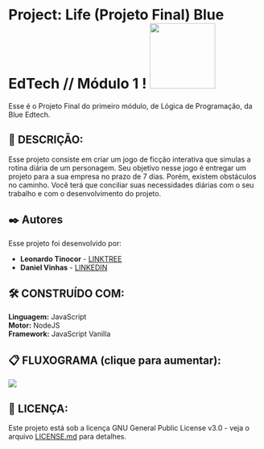 # Project: Life (Projeto Final) Blue EdTech // Módulo 1 ! <img src="https://user-images.githubusercontent.com/95504029/151560441-2e792d97-fd65-462c-8fd7-70f581de5674.gif" width="130">

Esse é o Projeto Final do primeiro módulo, de Lógica de Programação, da Blue Edtech.


## 🚀 DESCRIÇÃO:

Esse projeto consiste em criar um jogo de ficção interativa que simulas a rotina diária de um personagem.
Seu objetivo nesse jogo é entregar um projeto para a sua empresa no prazo de 7 dias. Porém, existem obstáculos no caminho.
Você terá que conciliar suas necessidades diárias
com o seu trabalho e com o desenvolvimento do projeto. 


## ✒️ Autores

Esse projeto foi desenvolvido por:

* **Leonardo Tinocor** - [LINKTREE](https://linktr.ee/leotinoco7)
* **Daniel Vinhas** - [LINKEDIN](https://www.linkedin.com/in/daniel-vinhas-84343390/)


## 🛠️ CONSTRUÍDO COM:

**Linguagem:** JavaScript  
**Motor:** NodeJS  
**Framework:** JavaScript Vanilla 


## 📋 FLUXOGRAMA (clique para aumentar):
<img src="https://user-images.githubusercontent.com/97922512/154181111-688297a2-39ff-4052-8ff7-e7312d2bea2a.jpg">


## 📄 LICENÇA:

Este projeto está sob a licença GNU General Public License v3.0 - veja o arquivo [LICENSE.md](https://github.com/leotinoco7/mod1-prof_final/blob/main/LICENSE) para detalhes.


